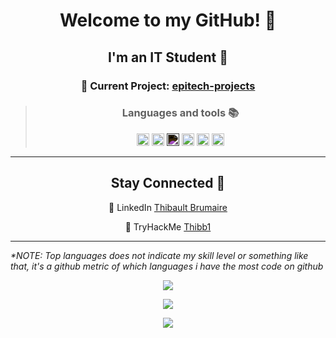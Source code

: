 <h1 align="center">Welcome to my GitHub! 👋</h1>

<h2 align="center">I'm an IT Student 📖</h2>

<h3 align="center"> 🚩 Current Project: <a href = "https://github.com/Thibb1/epitech-projects">epitech-projects</a></h3>

<blockquote  align="center">
  <h3 align="center">Languages and tools 📚</h3>
  <a href = "https://github.com/tuvtran/project-based-learning#cc"><img height="20" src="https://cdn.jsdelivr.net/npm/programming-languages-logos/src/c/c.png"></a>
  <a href = "https://www.python.org/"><img height="20" src="https://cdn.jsdelivr.net/npm/programming-languages-logos/src/python/python.png"></a>
  <a href = "https://www.markdownguide.org/basic-syntax/"><img height="20" width="20" src="https://cdn.svgporn.com/logos/markdown.svg" style="filter: invert(1)"></a>
  <a href = "https://code.visualstudio.com/docs/introvideos/basics"><img height="20" src="https://cdn.svgporn.com/logos/visual-studio-code.svg"></a>
  <a href = "https://www.kali.org/"><img height="20" src="https://img.icons8.com/color/240/000000/kali-linux.png"></a>
  <a href = "https://www.perltutorial.org/"><img height="20" src="https://cdn.svgporn.com/logos/perl.svg"></a>
</blockquote>

---

<h2 align="center">Stay Connected 💬</h2>

<p align="center">💼 LinkedIn <a href = "https://www.linkedin.com/in/thibault-brumaire">Thibault Brumaire</a></p>

<p align="center">🔐 TryHackMe <a href = "https://www.tryhackme.com/p/Thibb1">Thibb1</a></p>

---

<i>*NOTE: Top languages does not indicate my skill level or something like that, it's a github metric of which languages i have the most code on github</i>

<p align="center">
  <a href="https://github.com/thibb1">
    <img src="https://github-readme-stats.vercel.app/api?username=thibb1&show_icons=true&count_private=true&cache_seconds=1800&icon_color=2d77dc&title_color=2d77dc&text_color=ffffff&bg_color=0d1117" />
  </a>
</p>

<p align="center">
  <a href="https://github.com/thibb1">
    <img src="https://github-readme-stats.vercel.app/api/top-langs/?username=thibb1&layout=compact&icon_color=2d77dc&title_color=2d77dc&text_color=ffffff&bg_color=0d1117" />
  </a>
</p>

<p align="center">
  <a href="https://github.com/thibb1">
    <img src="https://github-readme-stats.vercel.app/api/wakatime?username=Thibb1&title_color=2d77dc&bg_color=0d1117&text_color=ffffff" />
  </a>
</p>
